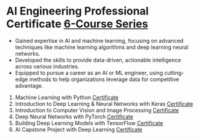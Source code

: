 # AI Engineering Professional Certificate [6-Course Series](https://www.coursera.org/programs/los-gatos-library-pjaqd/professional-certificates/ai-engineer?source=search#courses)
  * Gained expertise in AI and machine learning, focusing on advanced techniques like machine learning algorithms and deep learning neural networks.
  * Developed the skills to provide data-driven, actionable intelligence across various industries.
  * Equipped to pursue a career as an AI or ML engineer, using cutting-edge methods to help organizations leverage data for competitive advantage.

1. Machine Learning with Python [Certificate](https://www.coursera.org/learn/machine-learning-with-python/home/module/1)
2. Introduction to Deep Learning & Neural Networks with Keras [Certificate](https://www.coursera.org/learn/machine-learning-with-python/home/module/1)
3. Introduction to Computer Vision and Image Processing [Certificate](https://www.coursera.org/learn/introduction-computer-vision-watson-opencv/home/module/1)
4. Deep Neural Networks with PyTorch [Certificate](https://www.coursera.org/learn/deep-neural-networks-with-pytorch/home/module/1)
5. Building Deep Learning Models with TensorFlow [Certificate](https://www.coursera.org/learn/building-deep-learning-models-with-tensorflow/home/module/1)
6. AI Capstone Project with Deep Learning [Certificate](https://www.coursera.org/learn/ai-deep-learning-capstone/home/module/1)
  
